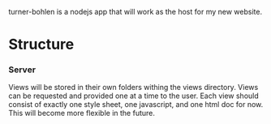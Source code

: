 turner-bohlen is a nodejs app that will work as the host for my new website.

# Structure

### Server


Views will be stored in their own folders withing the views directory. Views can
be requested and provided one at a time to the user. Each view should consist of
exactly one style sheet, one javascript, and one html doc for now. This will
become more flexible in the future.


